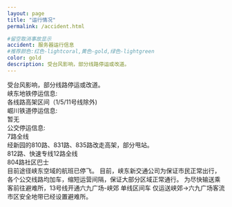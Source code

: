 ```yaml
---
layout: page
title: "运行情况"
permalink: /accident.html

#留空取消事故显示
accident: 服务器运行信息
#推荐颜色:红色-lightcoral,黄色-gold,绿色-lightgreen
color: gold
description: 受台风影响，部分线路停运或改道。
---
```


受台风影响，部分线路停运或改道。  
峡东地铁停运信息:  
各线路高架区间（1/5/11号线除外)  
崛川铁道停运信息:  
暂无  
公交停运信息:  
7路全线  
经新园的810路、831路、835路改走高架，部分甩站。  
812路、快速专线12路全线  
804路社区巴士  
目前途径峡东空域的航班已停飞。
目前，峡东新交通公司为保证市民正常出行，各个公交线路均加车，缩短运营间隔，保证大部分区域正常通行。 
为尽快输送乘客前往避难所，13号线开通六九广场-峡郊 单线区间车 仅运送峡郊→六九广场客流  
市区安全地带已经设置避难所。